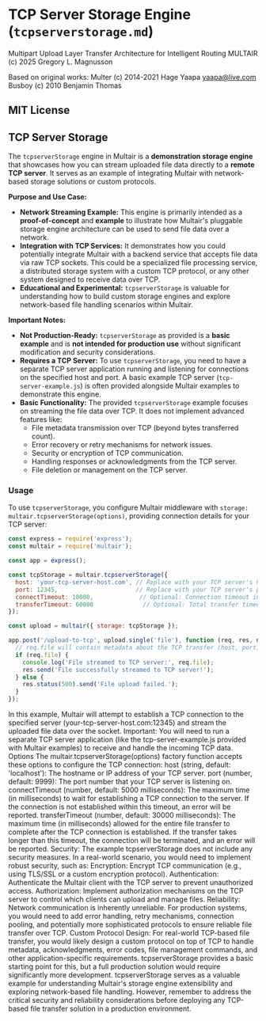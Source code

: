 # TCP Server Storage Engine (`tcpserverstorage.md`)

Multipart Upload Layer Transfer Architecture for Intelligent Routing
MULTAIR (c) 2025 Gregory L. Magnusson

Based on original works:
Multer (c) 2014-2021 Hage Yaapa <yaapa@live.com>
Busboy (c) 2010 Benjamin Thomas

MIT License
---

## TCP Server Storage

The `tcpserverStorage` engine in Multair is a **demonstration storage engine** that showcases how you can stream uploaded file data directly to a **remote TCP server**.  It serves as an example of integrating Multair with network-based storage solutions or custom protocols.

**Purpose and Use Case:**

*   **Network Streaming Example:** This engine is primarily intended as a **proof-of-concept** and **example** to illustrate how Multair's pluggable storage engine architecture can be used to send file data over a network.
*   **Integration with TCP Services:**  It demonstrates how you could potentially integrate Multair with a backend service that accepts file data via raw TCP sockets. This could be a specialized file processing service, a distributed storage system with a custom TCP protocol, or any other system designed to receive data over TCP.
*   **Educational and Experimental:** `tcpserverStorage` is valuable for understanding how to build custom storage engines and explore network-based file handling scenarios within Multair.

**Important Notes:**

*   **Not Production-Ready:**  `tcpserverStorage` as provided is a **basic example** and is **not intended for production use** without significant modification and security considerations.
*   **Requires a TCP Server:**  To use `tcpserverStorage`, you need to have a separate TCP server application running and listening for connections on the specified host and port. A basic example TCP server (`tcp-server-example.js`) is often provided alongside Multair examples to demonstrate this engine.
*   **Basic Functionality:**  The provided `tcpserverStorage` example focuses on streaming the file data over TCP. It does not implement advanced features like:
    *   File metadata transmission over TCP (beyond bytes transferred count).
    *   Error recovery or retry mechanisms for network issues.
    *   Security or encryption of TCP communication.
    *   Handling responses or acknowledgments from the TCP server.
    *   File deletion or management on the TCP server.

### Usage

To use `tcpserverStorage`, you configure Multair middleware with `storage: multair.tcpserverStorage(options)`, providing connection details for your TCP server:

```javascript
const express = require('express');
const multair = require('multair');

const app = express();

const tcpStorage = multair.tcpserverStorage({
  host: 'your-tcp-server-host.com', // Replace with your TCP server's hostname or IP
  port: 12345,                      // Replace with your TCP server's port
  connectTimeout: 10000,             // Optional: Connection timeout in milliseconds
  transferTimeout: 60000              // Optional: Total transfer timeout in milliseconds
});

const upload = multair({ storage: tcpStorage });

app.post('/upload-to-tcp', upload.single('file'), function (req, res, next) {
  // req.file will contain metadata about the TCP transfer (host, port, bytesTransferred, message)
  if (req.file) {
    console.log('File streamed to TCP server:', req.file);
    res.send('File successfully streamed to TCP server!');
  } else {
    res.status(500).send('File upload failed.');
  }
});
```

In this example, Multair will attempt to establish a TCP connection to the specified server (your-tcp-server-host.com:12345) and stream the uploaded file data over the socket.
Important: You will need to run a separate TCP server application (like the tcp-server-example.js provided with Multair examples) to receive and handle the incoming TCP data.
Options
The multair.tcpserverStorage(options) factory function accepts these options to configure the TCP connection:
host (string, default: 'localhost'):
The hostname or IP address of your TCP server.
port (number, default: 9999):
The port number that your TCP server is listening on.
connectTimeout (number, default: 5000 milliseconds):
The maximum time (in milliseconds) to wait for establishing a TCP connection to the server. If the connection is not established within this timeout, an error will be reported.
transferTimeout (number, default: 30000 milliseconds):
The maximum time (in milliseconds) allowed for the entire file transfer to complete after the TCP connection is established. If the transfer takes longer than this timeout, the connection will be terminated, and an error will be reported.
Security: The example tcpserverStorage does not include any security measures. In a real-world scenario, you would need to implement robust security, such as:
Encryption: Encrypt TCP communication (e.g., using TLS/SSL or a custom encryption protocol).
Authentication: Authenticate the Multair client with the TCP server to prevent unauthorized access.
Authorization: Implement authorization mechanisms on the TCP server to control which clients can upload and manage files.
Reliability: Network communication is inherently unreliable. For production systems, you would need to add error handling, retry mechanisms, connection pooling, and potentially more sophisticated protocols to ensure reliable file transfer over TCP.
Custom Protocol Design: For real-world TCP-based file transfer, you would likely design a custom protocol on top of TCP to handle metadata, acknowledgments, error codes, file management commands, and other application-specific requirements. tcpserverStorage provides a basic starting point for this, but a full production solution would require significantly more development.
tcpserverStorage serves as a valuable example for understanding Multair's storage engine extensibility and exploring network-based file handling. However, remember to address the critical security and reliability considerations before deploying any TCP-based file transfer solution in a production environment.

